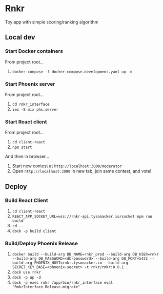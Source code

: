 # Rnkr

Toy app with simple scoring/ranking algorithm

## Local dev

### Start Docker containers

From project root...

1. `docker-compose -f docker-compose.development.yaml up -d`

### Start Phoenix server

From project root...

1. `cd rnkr_interface`
2. `iex -S mix phx.server`

### Start React client

From project root...

1. `cd client-react`
2. `npm start`

And then in browser...

1. Start new contest at `http://localhost:3000/moderator`
2. Open `http://localhost:3000` in new tab, join same contest, and vote!

## Deploy

### Build React Client

1. `cd client-react`
2. `REACT_APP_SOCKET_URL=wss://rnkr-api.tysonacker.io/socket npm run build`
3. `cd ..`
4. `dock -p build client`

### Build/Deploy Phoenix Release

1. `docker build --build-arg DB_NAME=rnkr_prod --build-arg DB_USER=rnkr --build-arg DB_PASSWORD=<db-password> --build-arg DB_PORT=5432 --build-arg PHOENIX_HOST=rnkr.tysonacker.io --build-arg SECRET_KEY_BASE=<phoenix-secret> -t rnkr/rnkr:0.0.1 .`
2. `dock use rnkr`
3. `dock -p up -d`
4. `dock -p exec rnkr /app/bin/rnkr_interface eval "RnkrInterface.Release.migrate"`
